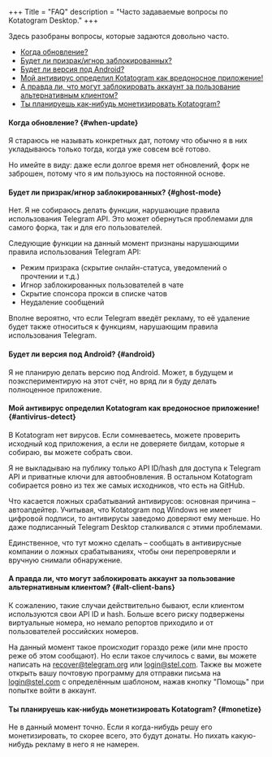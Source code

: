 +++
Title = "FAQ"
description = "Часто задаваемые вопросы по Kotatogram Desktop."
+++

Здесь разобраны вопросы, которые задаются довольно часто.

* [Когда обновление?](#when-update)
* [Будет ли призрак/игнор заблокированных?](#ghost-mode)
* [Будет ли версия под Android?](#android)
* [Мой антивирус определил Kotatogram как вредоносное приложение!](#antivirus-detect)
* [А правда ли, что могут заблокировать аккаунт за пользование альтернативным клиентом?](#alt-client-bans)
* [Ты планируешь как-нибудь монетизировать Kotatogram?](#monetize)

#### Когда обновление? {#when-update}

Я стараюсь не называть конкретных дат, потому что обычно я в них укладываюсь только тогда, когда уже совсем всё готово.

Но имейте в виду: даже если долгое время нет обновлений, форк не заброшен, потому что я им пользуюсь на постоянной основе.

#### Будет ли призрак/игнор заблокированных? {#ghost-mode}

Нет. Я не собираюсь делать функции, нарушающие правила использования Telegram API. Это может обернуться проблемами для самого форка, так и для его пользователей.

Следующие функции на данный момент признаны нарушающими правила использования Telegram API:

* Режим призрака (скрытие онлайн-статуса, уведомлений о прочтении и т.д.)
* Игнор заблокированных пользователей в чате
* Скрытие спонсора прокси в списке чатов
* Неудаление сообщений

Вполне вероятно, что если Telegram введёт рекламу, то её удаление будет также относиться к функциям, нарушающим правила использования Telegram.

#### Будет ли версия под Android? {#android}

Я не планирую делать версию под Android. Может, в будущем и поэкспериментирую на этот счёт, но вряд ли я буду делать полноценное приложение.

#### Мой антивирус определил Kotatogram как вредоносное приложение! {#antivirus-detect}

В Kotatogram нет вирусов. Если сомневаетесь, можете проверить исходный код приложения, а если не доверяете билдам, которые я собираю, вы можете собрать свои.

Я не выкладываю на публику только API ID/hash для доступа к Telegram API и приватные ключи для автообновления. В остальном Kotatogram собирается ровно из тех же самых исходников, что есть на GitHub.

Что касается ложных срабатываний антивирусов: основная причина – автоапдейтер. Учитывая, что Kotatogram под Windows не имеет цифровой подписи, то антивирусы заведомо доверяют ему меньше. Но даже подписанный Telegram Desktop сталкивался с этими проблемами.

Единственное, что тут можно сделать – сообщать в антивирусные компании о ложных срабатываниях, чтобы они перепроверяли и вручную снимали обнаружение.

#### А правда ли, что могут заблокировать аккаунт за пользование альтернативным клиентом? {#alt-client-bans}

К сожалению, такие случаи действительно бывают, если клиентом используются свои API ID и hash. Больше всего риску подвержены виртуальные номера, но немало репортов приходило и от пользователей российских номеров.

На данный момент такое происходит гораздо реже (или мне просто реже об этом сообщают). Но если такое случилось с вами, вы можете написать на recover@telegram.org или login@stel.com. Также вы можете открыть вашу почтовую программу для отправки письма на login@stel.com с определённым шаблоном, нажав кнопку "Помощь" при попытке войти в аккаунт.

#### Ты планируешь как-нибудь монетизировать Kotatogram? {#monetize}

Не в данный момент точно. Если я когда-нибудь решу его монетизировать, то скорее всего, это будут донаты. Но пихать какую-нибудь рекламу в него я не намерен.
